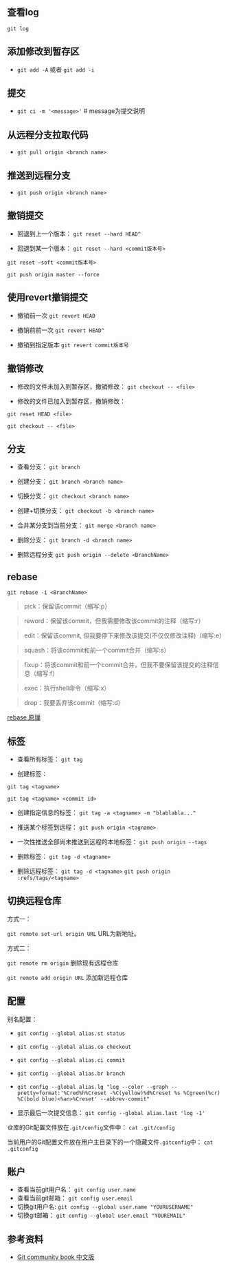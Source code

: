 ## 查看log
`git log`

## 添加修改到暂存区
- `git add -A` 或者 `git add -i`

## 提交
- `git ci -m '<message>'` # message为提交说明

## 从远程分支拉取代码
- `git pull origin <branch name>`

## 推送到远程分支
- `git push origin <branch name>` 


## 撤销提交
- 回退到上一个版本：
`git reset --hard HEAD^`

- 回退到某一个版本：
`git reset --hard <commit版本号>`

`git reset –soft <commit版本号>`

`git push origin master --force`

## 使用revert撤销提交
- 撤销前一次
`git revert HEAD `

- 撤销前前一次
`git revert HEAD^`

- 撤销到指定版本
`git revert commit版本号`

## 撤销修改
- 修改的文件未加入到暂存区，撤销修改：
`git checkout -- <file>`

- 修改的文件已加入到暂存区，撤销修改：

`git reset HEAD <file>`

`git checkout -- <file>`

## 分支
- 查看分支：
`git branch`

- 创建分支：
`git branch <branch name>`

- 切换分支：
`git checkout <branch name>`

- 创建+切换分支：
`git checkout -b <branch name>`

- 合并某分支到当前分支：
`git merge <branch name>`

- 删除分支：
`git branch -d <branch name>`

- 删除远程分支
`git push origin --delete <BranchName>`

## rebase
`git rebase -i <BranchName>`

> pick：保留该commit（缩写:p）

> reword：保留该commit，但我需要修改该commit的注释（缩写:r）

> edit：保留该commit, 但我要停下来修改该提交(不仅仅修改注释)（缩写:e）

> squash：将该commit和前一个commit合并（缩写:s）

> fixup：将该commit和前一个commit合并，但我不要保留该提交的注释信息（缩写:f）

> exec：执行shell命令（缩写:x）

> drop：我要丢弃该commit（缩写:d）

[rebase 原理](http://gitbook.liuhui998.com/4_2.html)

## 标签
- 查看所有标签：
`git tag`

- 创建标签：

`git tag <tagname>`

`git tag <tagname> <commit id>`

- 创建指定信息的标签：
`git tag -a <tagname> -m "blablabla..."`

- 推送某个标签到远程：
`git push origin <tagname>`

- 一次性推送全部尚未推送到远程的本地标签：
`git push origin --tags`

- 删除标签：
`git tag -d <tagname>`

- 删除远程标签：
`git tag -d <tagname>`
`git push origin :refs/tags/<tagname>`

## 切换远程仓库
方式一：

`git remote set-url origin URL` URL为新地址。

方式二：

`git remote rm origin` 删除现有远程仓库 

`git remote add origin URL` 添加新远程仓库

## 配置
别名配置：

- `git config --global alias.st status`

- `git config --global alias.co checkout`

- `git config --global alias.ci commit`

- `git config --global alias.br branch`

- `git config --global alias.lg "log --color --graph --pretty=format:'%Cred%h%Creset -%C(yellow)%d%Creset %s %Cgreen(%cr) %C(bold blue)<%an>%Creset' --abbrev-commit"`

- 显示最后一次提交信息：
`git config --global alias.last 'log -1'`

仓库的Git配置文件放在`.git/config`文件中：
`cat .git/config`

当前用户的Git配置文件放在用户主目录下的一个隐藏文件`.gitconfig`中：
`cat .gitconfig`

## 账户

- 查看当前git用户名： `git config user.name`
- 查看当前git邮箱： `git config user.email`
- 切换git用户名: `git config --global user.name "YOURUSERNAME"`
- 切换git邮箱： `git config --global user.email "YOUREMAIL"`

## 参考资料

- [Git community book 中文版](http://gitbook.liuhui998.com/index.html)
